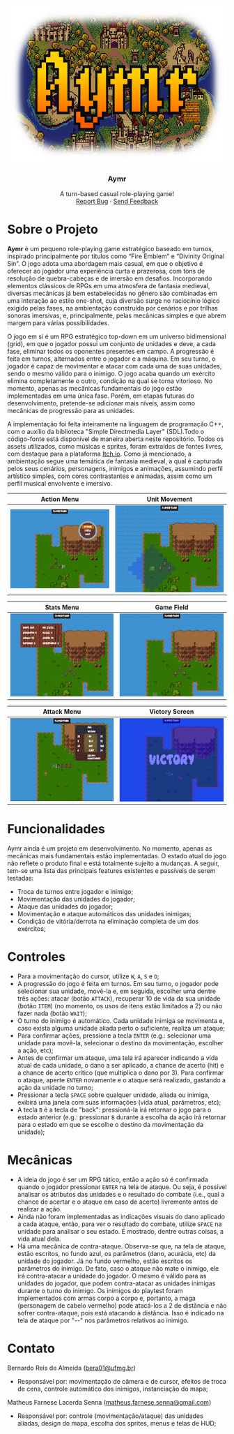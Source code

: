 <!-- LOGO -->
<br />
<p align="center">
  <a href="https://github.com/bereis01/DJD_TP/blob/main/README.md">
    <img src="./Docs/aymr_logo.png" alt="Aymr" width="640" height="360">
  </a>

  <h3 align="center"><strong>Aymr</strong></h3>
  <p align="center">
    A turn-based casual role-playing game!
    <br />
    <a href="https://github.com/bereis01/DJD_TP/issues">Report Bug</a>
    ·
    <a href="#contact">Send Feedback</a>
  </p>
</p>

<!-- DESCRIPTION -->
# Sobre o Projeto
**Aymr** é um pequeno role-playing game estratégico baseado em turnos, inspirado principalmente por títulos como “Fire Emblem” e “Divinity Original Sin”. O jogo adota uma abordagem mais casual, em que o objetivo é oferecer ao jogador uma experiência curta e prazerosa, com tons de resolução de quebra-cabeças e de imersão em desafios. Incorporando elementos clássicos de RPGs em uma atmosfera de fantasia medieval, diversas mecânicas já bem estabelecidas no gênero são combinadas em uma interação ao estilo one-shot, cuja diversão surge no raciocínio lógico exigido pelas fases, na ambientação construída por cenários e por trilhas sonoras imersivas, e, principalmente, pelas mecânicas simples e que abrem margem para várias possibilidades.

O jogo em si é um RPG estratégico top-down em um universo bidimensional (grid), em que o jogador possui um conjunto de unidades e deve, a cada fase, eliminar todos os oponentes presentes em campo. A progressão é feita em turnos, alternados entre o jogador e a máquina. Em seu turno, o jogador é capaz de movimentar e atacar com cada uma de suas unidades, sendo o mesmo válido para o inimigo. O jogo acaba quando um exército elimina completamente o outro, condição na qual se torna vitorioso. No momento, apenas as mecânicas fundamentais do jogo estão implementadas em uma única fase. Porém, em etapas futuras do desenvolvimento, pretende-se adicionar mais níveis, assim como mecânicas de progressão para as unidades.

A implementação foi feita inteiramente na linguagem de programação C++, com o auxílio da biblioteca "Simple Directmedia Layer" (SDL).Todo o código-fonte está disponível de maneira aberta neste repositório. Todos os assets utilizados, como músicas e sprites, foram extraídos de fontes livres, com destaque para a plataforma <a href="https://itch.io/">Itch.io</a>. Como já mencionado, a ambientação segue uma temática de fantasia medieval, a qual é capturada pelos seus cenários, personagens, inimigos e animações, assumindo perfil artístico simples, com cores contrastantes e animadas, assim como um perfil musical envolvente e imersivo.

Action Menu                |  Unit Movement
:-------------------------:|:-------------------------:
![](./Docs/action_menu.png)  |  ![](./Docs/movement.png)

Stats Menu                 |  Game Field
:-------------------------:|:-------------------------:
![](./Docs/stats.png)  |  ![](./Docs/base.png)

Attack Menu                |  Victory Screen
:-------------------------:|:-------------------------:
![](./Docs/attack_screen.jpeg)  |  ![](./Docs/victory_screen.png)

<!-- FUNCTIONALITIES -->
# Funcionalidades
Aymr ainda é um projeto em desenvolvimento. No momento, apenas as mecânicas mais fundamentais estão implementadas. O estado atual do jogo não reflete o produto final e está totalmente sujeito a mudanças. A seguir, tem-se uma lista das principais features existentes e passíveis de serem testadas:

- Troca de turnos entre jogador e inimigo;
- Movimentação das unidades do jogador;
- Ataque das unidades do jogador;
- Movimentação e ataque automáticos das unidades inimigas;
- Condição de vitória/derrota na eliminação completa de um dos exércitos;

<!-- CONTROLS -->
# Controles
- Para a movimentação do cursor, utilize ```W```, ```A```, ```S``` e ```D```;
- A progressão do jogo é feita em turnos. Em seu turno, o jogador pode selecionar sua unidade, movê-la e, em seguida, escolher uma dentre três ações: atacar (botão ```ATTACK```), recuperar 10 de vida da sua unidade (botão ```ITEM```) (no momento, os usos de itens estão limitados a 2) ou não fazer nada (botão ```WAIT```);
- O turno do inimigo é automático. Cada unidade inimiga se movimenta e, caso exista alguma unidade aliada perto o suficiente, realiza um ataque;
- Para confirmar ações, pressione a tecla ```ENTER``` (e.g.: selecionar uma unidade para movê-la, selecionar o destino da movimentação, escolher a ação, etc);
- Antes de confirmar um ataque, uma tela irá aparecer indicando a vida atual de cada unidade, o dano a ser aplicado, a chance de acerto (hit) e a chance de acerto crítico (que multiplica o dano por 3). Para confirmar o ataque, aperte ```ENTER``` novamente e o ataque será realizado, gastando a ação da unidade no turno;
- Pressionar a tecla ```SPACE``` sobre qualquer unidade, aliada ou inimiga, exibirá uma janela com suas informações (vida atual, parâmetros, etc);
- A tecla ```B``` é a tecla de "back": pressioná-la irá retornar o jogo para o estado anterior (e.g.: pressionar ```B``` durante a escolha da ação irá retornar para o estado em que se escolhe o destino da movimentação da unidade);

<!-- MECHANICS -->
# Mecânicas
- A ideia do jogo é ser um RPG tático, então a ação só é confirmada quando o jogador pressionar ```ENTER``` na tela de ataque. Ou seja, é possível analisar os atributos das unidades e o resultado do combate (i.e., qual a chance de acertar e o ataque em caso de acerto) livremente antes de realizar a ação.
- Ainda não foram implementadas as indicações visuais do dano aplicado a cada ataque, então, para ver o resultado do combate, utilize ```SPACE``` na unidade para analisar o seu estado. É mostrado, dentre outras coisas, a vida atual dela.
- Há uma mecânica de contra-ataque. Observa-se que, na tela de ataque, estão escritos, no fundo azul, os parâmetros (dano, acurácia, etc) da unidade do jogador. Já no fundo vermelho, estão escritos os parâmetros do inimigo. De fato, caso o ataque não mate o inimigo, ele irá contra-atacar a unidade do jogador. O mesmo é válido para as unidades do jogador, que podem contra-atacar as unidades inimigas durante o turno do inimigo. Os inimigos do playtest foram implementados com armas corpo a corpo e, portanto, a maga (personagem de cabelo vermelho) pode atacá-los a 2 de distância e não sofrer contra-ataque, pois está atacando à distância. Isso é indicado na tela de ataque por "--" nos parâmetros relativos ao inimigo.

<!-- CONTACT -->
# Contato
Bernardo Reis de Almeida (bera01@ufmg.br)
- Responsável por: movimentação de câmera e de cursor, efeitos de troca de cena, controle automático dos inimigos, instanciação do mapa;

Matheus Farnese Lacerda Senna (matheus.farnese.senna@gmail.com)
- Responsável por: controle (movimentação/ataque) das unidades aliadas, design do mapa, escolha dos sprites, menus e telas de HUD;

